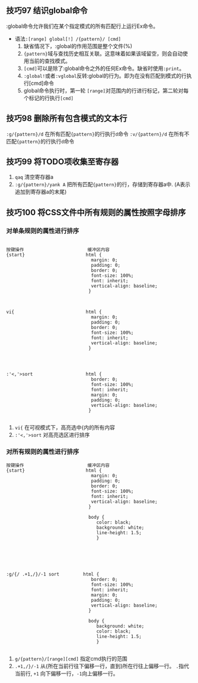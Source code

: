 ## 技巧97 结识global命令

 :global命令允许我们在某个指定模式的所有匹配行上运行Ex命令。
 
* 语法`:[range] global[!] /{pattern}/ [cmd]`
    1. 缺省情况下，:global的作用范围是整个文件(%)
    2. `{pattern}`域与查找历史相互关联。这意味着如果该域留空，则会自动使用当前的查找模式。
    3. `[cmd]`可以是除了:global命令之外的任何Ex命令。缺省时使用`:print`。
    4. `:global!`或者`:vglobal`反转:global的行为。即为在没有匹配到模式的行执行[cmd]命令
    5. global命令执行时，第一轮 `[range]`对范围内的行进行标记，第二轮对每个标记的行执行`[cmd]`

    
    
## 技巧98 删除所有包含模式的文本行

`:g/{pattern}/d` 在所有匹配`{pattern}`的行执行`d`命令
`:v/{pattern}/d` 在所有不匹配`{pattern}`的行执行`d`命令

## 技巧99 将TODO项收集至寄存器

1. `qaq` 清空寄存器a
2. `:g/{pattern}/yank A` 把所有匹配`{pattern}`的行，存储到寄存器a中. (A表示追加到寄存器a的末尾)


## 技巧100 将CSS文件中所有规则的属性按照字母排序


### 对单条规则的属性进行排序


```

按键操作                        缓冲区内容
{start}                       html { 
                                margin: 0;                                padding: 0;                                border: 0;                                font-size: 100%;                                font: inherit;                                vertical-align: baseline;
                               }
                               
                               
                               
vi{                           html { 
                                margin: 0;                                padding: 0;                                border: 0;                                font-size: 100%;                                font: inherit;                                vertical-align: baseline;
                               }
                               
                               
                               
                               
:'<,'>sort                    html { 
                                border: 0;
                                font-size: 100%;
                                font: inherit;
                                margin: 0;                                padding: 0;                                vertical-align: baseline;
                               }


```

1. `vi{` 在可视模式下，高亮选中{内的所有内容
2. `:'<,'>sort` 对高亮选区进行排序

### 对所有规则的属性进行排序

```
按键操作                        缓冲区内容
{start}                       html { 
                                margin: 0;                                padding: 0;                                border: 0;                                font-size: 100%;                                font: inherit;                                vertical-align: baseline;
                               }
                               
                               body {
                                  color: black; 
                                  background: white;                                 
                                  line-height: 1.5;
                                  }
                               
                           
                               
                               
                               
                               
:g/{/ .+1,/}/-1 sort         html { 
                                border: 0;
                                font-size: 100%;
                                font: inherit;
                                margin: 0;                                padding: 0;                                vertical-align: baseline;
                               }
                               
                               body {
                                  background: white;
                                  color: black; 
                                  line-height: 1.5;
                                  }


```

1. `g/{pattern}/[range][cmd]` 指定cmd执行的范围
2. `.+1,/}/-1` 从{所在当前行往下偏移一行，直到}所在行往上偏移一行。 `.`指代当前行, `+1` 向下偏移一行，`-1`向上偏移一行。